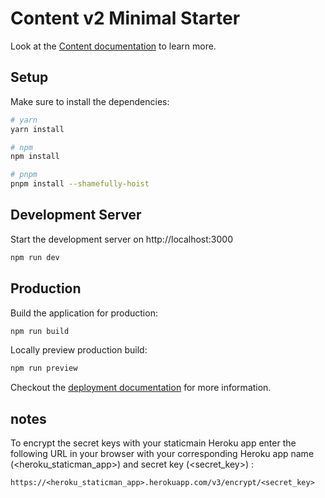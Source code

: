 # Content v2 Minimal Starter

Look at the [Content documentation](https://content-v2.nuxtjs.org/) to learn more.

## Setup

Make sure to install the dependencies:

```bash
# yarn
yarn install

# npm
npm install

# pnpm
pnpm install --shamefully-hoist
```

## Development Server

Start the development server on http://localhost:3000

```bash
npm run dev
```

## Production

Build the application for production:

```bash
npm run build
```

Locally preview production build:

```bash
npm run preview
```

Checkout the [deployment documentation](https://v3.nuxtjs.org/docs/deployment) for more information.

## notes
To encrypt the secret keys with your staticmain Heroku app enter the following URL in your browser with your corresponding Heroku app name (<heroku_staticman_app>) and secret key (<secret_key>) :

`https://<heroku_staticman_app>.herokuapp.com/v3/encrypt/<secret_key>`
